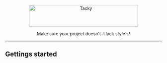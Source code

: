 <p align="center">    
    <picture>
      <source media="(prefers-color-scheme: dark)" srcset="https://github.com/Tactics/tacky-project-template/assets/7106435/728945ee-fada-456d-aa5a-cb1e4ac28f1f">
      <source media="(prefers-color-scheme: light)" srcset="https://github.com/Tactics/tacky-project-template/assets/7106435/728945ee-fada-456d-aa5a-cb1e4ac28f1f">
      <img alt="Tacky" src="https://github.com/Tactics/tacky-project-template/assets/7106435/728945ee-fada-456d-aa5a-cb1e4ac28f1f" width="350" height="70" style="max-width: 100%;">
    </picture>
</p>

<p align="center">
 Make sure your project doesn't 💥lack style💥! 
</p>

---

## Gettings started


